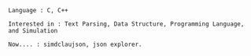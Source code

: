     Language : C, C++

    Interested in : Text Parsing, Data Structure, Programming Language, and Simulation

    Now.... : simdclaujson, json explorer.
